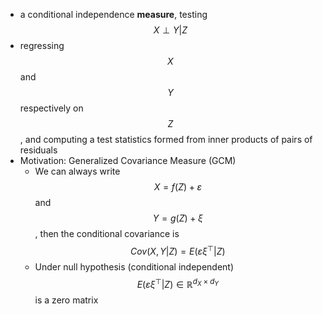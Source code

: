 - a conditional independence **measure**, testing $$X\perp Y\vert Z$$
- regressing $$X$$ and $$Y$$ respectively on $$Z$$, and computing a test statistics formed from inner products of pairs of residuals
- Motivation: Generalized Covariance Measure (GCM)
	- We can always write $$X = f(Z)+\varepsilon$$ and $$Y = g(Z)+\xi$$, then the conditional covariance is $$Cov(X, Y\vert Z) = E(\varepsilon\xi^\top\vert Z)$$
	- Under null hypothesis (conditional independent) $$E(\varepsilon \xi^\top\vert Z) \in \mathbb{R}^{d_X\times d_Y}$$ is a zero matrix